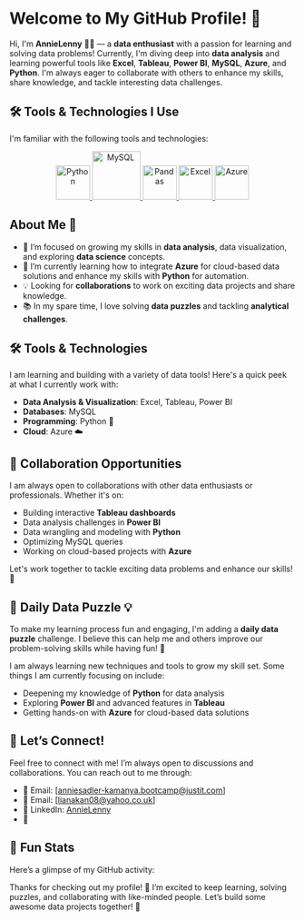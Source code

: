 # Welcome to My GitHub Profile! 👋

Hi, I'm **AnnieLenny** 👩‍💻 — a **data enthusiast** with a passion for learning and solving data problems! Currently, I'm diving deep into **data analysis** and learning powerful tools like **Excel**, **Tableau**, **Power BI**, **MySQL**, **Azure**, and **Python**. I'm always eager to collaborate with others to enhance my skills, share knowledge, and tackle interesting data challenges.

## 🛠️ Tools & Technologies I Use

I'm familiar with the following tools and technologies:
<p align="center"> <a href="#"> <img src="https://www.python.org/static/community_logos/python-logo.png" alt="Python" height="60"/> </a>
<a href="#" target="_blank"> <img src="https://www.mysql.com/common/logos/logo-mysql-170x115.png" alt="MySQL" height="85"/> </a>
<a href="#" target="_blank"> <img src="https://upload.wikimedia.org/wikipedia/commons/thumb/e/ed/Pandas_logo.svg/2560px-Pandas_logo.svg.png" alt="Pandas" height="60"/> </a><a href="#" target="_blank"> <img src="https://upload.wikimedia.org/wikipedia/commons/thumb/3/34/Microsoft_Office_Excel_%282019%E2%80%93present%29.svg/512px-Microsoft_Office_Excel_%282019%E2%80%93present%29.svg.png" alt="Excel" height="60"/> </a>
<a href="#" target="_blank"> <img src="https://upload.wikimedia.org/wikipedia/commons/thumb/a/a8/Microsoft_Azure_Logo.svg/187px-Microsoft_Azure_Logo.svg.png" alt="Azure" height="60"/> </a> </p>

## About Me 🌱

- 🎯 I’m focused on growing my skills in **data analysis**, data visualization, and exploring **data science** concepts.
- 🚀 I’m currently learning how to integrate **Azure** for cloud-based data solutions and enhance my skills with **Python** for automation.
- 💡 Looking for **collaborations** to work on exciting data projects and share knowledge.
- 📚 In my spare time, I love solving **data puzzles** and tackling **analytical challenges**.

## 🛠️ Tools & Technologies

I am learning and building with a variety of data tools! Here's a quick peek at what I currently work with:

- **Data Analysis & Visualization**: Excel, Tableau, Power BI
- **Databases**: MySQL
- **Programming**: Python 🐍
- **Cloud**: Azure ☁️

## 🤝 Collaboration Opportunities

I am always open to collaborations with other data enthusiasts or professionals. Whether it's on:

- Building interactive **Tableau dashboards**
- Data analysis challenges in **Power BI**
- Data wrangling and modeling with **Python**
- Optimizing MySQL queries
- Working on cloud-based projects with **Azure**

Let's work together to tackle exciting data problems and enhance our skills! 🚀

## 🧩 Daily Data Puzzle 💡

To make my learning process fun and engaging, I'm adding a **daily data puzzle** challenge. I believe this can help me and others improve our problem-solving skills while having fun! 🧠

I am always learning new techniques and tools to grow my skill set. Some things I am currently focusing on include:

- Deepening my knowledge of **Python** for data analysis
- Exploring **Power BI** and advanced features in **Tableau**
- Getting hands-on with **Azure** for cloud-based data solutions

## 📧 Let’s Connect!

Feel free to connect with me! I’m always open to discussions and collaborations. You can reach out to me through:

- 📩 Email: [anniesadler-kamanya.bootcamp@justit.com]
- 📩 Email: [lianakan08@yahoo.co.uk]
- 🔗 LinkedIn: [AnnieLenny](https://www.linkedin.com/in/annie-l-806a9933/)
- 🔗

## 🌟 Fun Stats

Here’s a glimpse of my GitHub activity:

Thanks for checking out my profile! 🎉 I’m excited to keep learning, solving puzzles, and collaborating with like-minded people. Let’s build some awesome data projects together! 🚀
